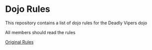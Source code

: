 Dojo Rules
==========

This repository contains a list of dojo rules for the Deadly Vipers dojo

All members should read the rules

[Original Rules](https://github.com/deadlyvipers)

